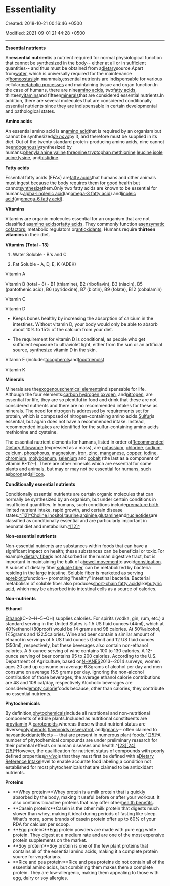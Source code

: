 # Essentiality

Created: 2018-10-21 00:16:46 +0500

Modified: 2021-09-01 21:44:28 +0500

---

**Essential nutrients**

An**essential nutrient**is a nutrient required for normal physiological function that cannot be synthesized in the body-- either at all or in sufficient quantities-- and thus must be obtained from a[dietary](https://en.wikipedia.org/wiki/Diet_(nutrition))source.Apart from[water](https://en.wikipedia.org/wiki/Water), which is universally required for the maintenance of[homeostasis](https://en.wikipedia.org/wiki/Homeostasis)in mammals,essential nutrients are indispensable for various cellular[metabolic processes](https://en.wikipedia.org/wiki/Metabolic_process) and maintaining tissue and organ function.In the case of humans, there are nine[amino acids](https://en.wikipedia.org/wiki/Amino_acid), two[fatty acids](https://en.wikipedia.org/wiki/Fatty_acid), thirteen[vitamins](https://en.wikipedia.org/wiki/Vitamin)and fifteen[minerals](https://en.wikipedia.org/wiki/Mineral_(nutrient))that are considered essential nutrients.In addition, there are several molecules that are considered conditionally essential nutrients since they are indispensable in certain developmental and pathological states.



**Amino acids**

An essential amino acid is an[amino acid](https://en.wikipedia.org/wiki/Amino_acid)that is required by an organism but cannot be synthesized[*de novo*](https://en.wikipedia.org/wiki/De_novo_synthesis)by it, and therefore must be supplied in its diet. Out of the twenty standard protein-producing amino acids, nine cannot be[endogenously](https://en.wikipedia.org/wiki/Endogenous)synthesized by humans:[phenylalanine](https://en.wikipedia.org/wiki/Phenylalanine),[valine](https://en.wikipedia.org/wiki/Valine),[threonine](https://en.wikipedia.org/wiki/Threonine),[tryptophan](https://en.wikipedia.org/wiki/Tryptophan),[methionine](https://en.wikipedia.org/wiki/Methionine),[leucine](https://en.wikipedia.org/wiki/Leucine),[isoleucine](https://en.wikipedia.org/wiki/Isoleucine),[lysine](https://en.wikipedia.org/wiki/Lysine), and[histidine](https://en.wikipedia.org/wiki/Histidine).



**Fatty acids**

Essential fatty acids (EFAs) are[fatty acids](https://en.wikipedia.org/wiki/Fatty_acid)that humans and other animals must ingest because the body requires them for good health but cannot[synthesize](https://en.wikipedia.org/wiki/Biosynthesis)them.Only two fatty acids are known to be essential for humans:[alpha-linolenic acid](https://en.wikipedia.org/wiki/Alpha-linolenic_acid)(an[omega-3 fatty acid](https://en.wikipedia.org/wiki/Omega-3_fatty_acid)) and[linoleic acid](https://en.wikipedia.org/wiki/Linoleic_acid)(an[omega-6 fatty acid](https://en.wikipedia.org/wiki/Omega-6_fatty_acid)).



**Vitamins**

Vitamins are organic molecules essential for an organism that are not classified as[amino acids](https://en.wikipedia.org/wiki/Amino_acid)or[fatty acids](https://en.wikipedia.org/wiki/Fatty_acid). They commonly function as[enzymatic cofactors](https://en.wikipedia.org/wiki/Enzymatic_cofactor), metabolic regulators or[antioxidants](https://en.wikipedia.org/wiki/Antioxidant). Humans require **thirteen vitamins** in their diet.



**Vitamins (Total - 13)**

1.  Water Soluble - B's and C

2.  Fat Soluble - A, D, E, K (ADEK)



Vitamin A

Vitamin B (total - 8) - B1 (thiamine), B2 (riboflavin), B3 (niacin), B5 (pantothenic acid), B6 (pyridoxine), B7 (biotin), B9 (folate), B12 (cobalamin)

Vitamin C

Vitamin D
-   Keeps bones healthy by increasing the absorption of calcium in the intestines. Without vitamin D, your body would only be able to absorb about 10% to 15% of the calcium from your diet.

-   The requirement for vitamin D is conditional, as people who get sufficient exposure to ultraviolet light, either from the sun or an artificial source, synthesize vitamin D in the skin.

Vitamin E (includes[tocopherols](https://en.wikipedia.org/wiki/Tocopherol)and[tocotrienols](https://en.wikipedia.org/wiki/Tocotrienol))

Vitamin K





**Minerals**

Minerals are the[exogenous](https://en.wikipedia.org/wiki/Exogenous)[chemical elements](https://en.wikipedia.org/wiki/Chemical_element)indispensable for life. Although the four elements:[carbon](https://en.wikipedia.org/wiki/Carbon),[hydrogen](https://en.wikipedia.org/wiki/Hydrogen),[oxygen](https://en.wikipedia.org/wiki/Oxygen), and[nitrogen](https://en.wikipedia.org/wiki/Nitrogen), are essential for life, they are so plentiful in food and drink that these are not considered nutrients and there are no recommended intakes for these as minerals. The need for nitrogen is addressed by requirements set for protein, which is composed of nitrogen-containing amino acids.[Sulfur](https://en.wikipedia.org/wiki/Sulfur)is essential, but again does not have a recommended intake. Instead, recommended intakes are identified for the sulfur-containing amino acids methionine and cysteine.

The essential nutrient elements for humans, listed in order of[Recommended Dietary Allowance](https://en.wikipedia.org/wiki/Reference_Daily_Intake) (expressed as a mass), are [potassium](https://en.wikipedia.org/wiki/Potassium), [chlorine](https://en.wikipedia.org/wiki/Chlorine), [sodium](https://en.wikipedia.org/wiki/Sodium), [calcium](https://en.wikipedia.org/wiki/Calcium), [phosphorus](https://en.wikipedia.org/wiki/Phosphorus), [magnesium](https://en.wikipedia.org/wiki/Magnesium), [iron](https://en.wikipedia.org/wiki/Iron), [zinc](https://en.wikipedia.org/wiki/Zinc), [manganese](https://en.wikipedia.org/wiki/Manganese), [copper](https://en.wikipedia.org/wiki/Copper), [iodine](https://en.wikipedia.org/wiki/Iodine), [chromium](https://en.wikipedia.org/wiki/Chromium), [molybdenum](https://en.wikipedia.org/wiki/Molybdenum), [selenium](https://en.wikipedia.org/wiki/Selenium) and [cobalt](https://en.wikipedia.org/wiki/Cobalt) (the last as a component of vitamin B~12~). There are other minerals which are essential for some plants and animals, but may or may not be essential for humans, such as[boron](https://en.wikipedia.org/wiki/Boron)and[silicon](https://en.wikipedia.org/wiki/Silicon).



**Conditionally essential nutrients**

Conditionally essential nutrients are certain organic molecules that can normally be synthesized by an organism, but under certain conditions in insufficient quantities. In humans, such conditions include[premature birth](https://en.wikipedia.org/wiki/Preterm_birth), limited nutrient intake, rapid growth, and certain disease states.[^[12]^](https://en.wikipedia.org/wiki/Nutrient#cite_note-Carver-12)[Choline](https://en.wikipedia.org/wiki/Choline),[inositol](https://en.wikipedia.org/wiki/Inositol),[taurine](https://en.wikipedia.org/wiki/Taurine),[arginine](https://en.wikipedia.org/wiki/Arginine),[glutamine](https://en.wikipedia.org/wiki/Glutamine)and[nucleotides](https://en.wikipedia.org/wiki/Nucleotides)are classified as conditionally essential and are particularly important in neonatal diet and metabolism.[^[12]^](https://en.wikipedia.org/wiki/Nutrient#cite_note-Carver-12)



**Non-essential nutrients**

Non-essential nutrients are substances within foods that can have a significant impact on health; these substances can be beneficial or toxic.For example,[dietary fiber](https://en.wikipedia.org/wiki/Dietary_fiber)is not absorbed in the human digestive tract, but is important in maintaining the bulk of a[bowel movement](https://en.wikipedia.org/wiki/Bowel_movement)to avoid[constipation](https://en.wikipedia.org/wiki/Constipation). A subset of dietary fiber,[soluble fiber](https://en.wikipedia.org/wiki/Soluble_fiber), can be metabolized by bacteria residing in the large intestine. Soluble fiber is marketed as serving a[prebiotic](https://en.wikipedia.org/wiki/Prebiotic_(nutrition))function-- promoting "healthy" intestinal bacteria. Bacterial metabolism of soluble fiber also produces[short-chain fatty acids](https://en.wikipedia.org/wiki/Short-chain_fatty_acid)like[butyric acid](https://en.wikipedia.org/wiki/Butyric_acid), which may be absorbed into intestinal cells as a source of calories.



**Non-nutrients**

**Ethanol**

[Ethanol](https://en.wikipedia.org/wiki/Ethanol)(C~2~H~5~OH) supplies calories. For spirits (vodka, gin, rum, etc.) a standard serving in the United States is 1.5 US fluid ounces (44ml), which at 40%ethanol (80proof) would be 14 grams and 98 calories. At 50%alcohol, 17.5grams and 122.5calories. Wine and beer contain a similar amount of ethanol in servings of 5 US fluid ounces (150ml) and 12 US fluid ounces (350ml), respectively, but these beverages also contain non-ethanol calories. A 5-ounce serving of wine contains 100 to 130 calories. A 12-ounce serving of beer contains 95 to 200 calories. According to the U.S. Department of Agriculture, based on[NHANES](https://en.wikipedia.org/wiki/NHANES)2013--2014 surveys, women ages 20 and up consume on average 6.8grams of alcohol per day and men consume on average 15.5 grams per day. Ignoring the non-alcohol contribution of those beverages, the average ethanol calorie contributions are 48 and 108 cal/day, respectively.Alcoholic beverages are considered[empty calorie](https://en.wikipedia.org/wiki/Empty_calorie)foods because, other than calories, they contribute no essential nutrients.



**Phytochemicals**

By definition,[phytochemicals](https://en.wikipedia.org/wiki/Phytochemical)include all nutritional and non-nutritional components of edible plants.Included as nutritional constituents are [provitamin](https://en.wikipedia.org/wiki/Provitamin) A [carotenoids](https://en.wikipedia.org/wiki/Carotenoid),whereas those without nutrient status are diverse[polyphenols](https://en.wikipedia.org/wiki/Polyphenol),[flavonoids](https://en.wikipedia.org/wiki/Flavonoid),[resveratrol](https://en.wikipedia.org/wiki/Resveratrol), and[lignans](https://en.wikipedia.org/wiki/Lignan)-- often claimed to have[antioxidant](https://en.wikipedia.org/wiki/Antioxidant)effects -- that are present in numerous plant foods.[^[25]^](https://en.wikipedia.org/wiki/Nutrient#cite_note-lpi3-25)A number of phytochemical compounds are under preliminary research for their potential effects on human diseases and health.^[[23]](https://en.wikipedia.org/wiki/Nutrient#cite_note-lpi1-23)[[24]](https://en.wikipedia.org/wiki/Nutrient#cite_note-lpi2-24)[[25]](https://en.wikipedia.org/wiki/Nutrient#cite_note-lpi3-25)^However, the qualification for nutrient status of compounds with poorly defined properties[*in vivo*](https://en.wikipedia.org/wiki/In_vivo)is that they must first be defined with a[Dietary Reference Intake](https://en.wikipedia.org/wiki/Dietary_Reference_Intake)level to enable accurate food labeling,a condition not established for most phytochemicals that are claimed to be antioxidant nutrients.



**Proteins**
-   **Whey protein:**Whey protein is a milk protein that is quickly absorbed by the body, making it useful before or after your workout. It also contains bioactive proteins that may offer other[health benefits](https://www.healthline.com/nutrition/10-health-benefits-of-whey-protein).
-   **Casein protein:**Casein is the other milk protein that digests much slower than whey, making it ideal during periods of fasting like sleep. What's more, some brands of casein protein offer up to 60% of your RDA for calcium per scoop.
-   **Egg protein:**Egg protein powders are made with pure egg white protein. They digest at a medium rate and are one of the most expensive protein supplements on the market.
-   **Soy protein:**Soy protein is one of the few plant proteins that contains all of the essential amino acids, making it a complete protein source for vegetarians.
-   **Rice and pea protein:**Rice and pea proteins do not contain all of the essential amino acids, but combining them makes them a complete protein. They are low-allergenic, making them appealing to those with egg, dairy or soy allergies.


